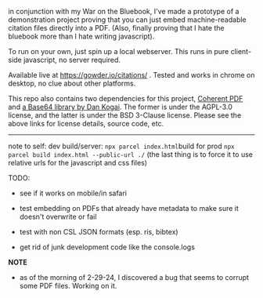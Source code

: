 in conjunction with my War on the Bluebook, I've made a prototype of a demonstration project proving that you can just embed machine-readable citation files directly into a PDF. (Also, finally proving that I hate the bluebook more than I hate writing javascript).

To run on your own, just spin up a local webserver. This runs in pure client-side javascript, no server required.

Available live at https://gowder.io/citations/ .  Tested and works in chrome on desktop, no clue about other platforms. 

This repo also contains two dependencies for this project, [Coherent PDF](https://github.com/coherentgraphics/coherentpdf.js/) and [a Base64 library by Dan Kogai](https://github.com/dankogai/js-base64).  The former is under the AGPL-3.0 license, and the latter is under the BSD 3-Clause license. Please see the above links for license details, source code, etc. 

----

note to self: dev build/server: `npx parcel index.html`build for prod `npx parcel build index.html --public-url ./` (the last thing is to force it to use relative urls for the javascript and css files)

TODO:

- see if it works on mobile/in safari
  
- test embedding on PDFs that already have metadata to make sure it doesn't overwrite or fail

- test with non CSL JSON formats (esp. ris, bibtex)

- get rid of junk development code like the console.logs  

**NOTE**

- as of the morning of 2-29-24, I discovered a bug that seems to corrupt some PDF files.  Working on it.


